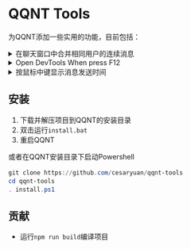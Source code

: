 # QQNT Tools

为QQNT添加一些实用的功能，目前包括：

<details><summary>在聊天窗口中合并相同用户的连续消息</summary>

![](docs/images/README/20230514200253.png)

</details>

<details><summary>Open DevTools When press F12</summary>

![](docs/images/README/20230530165038.png)

</details>

<details><summary>按鼠标中键显示消息发送时间</summary>

![](docs/images/README/20230530164658.png)

</details>

## 安装

1. 下载并解压项目到QQNT的安装目录
2. 双击运行`install.bat`
3. 重启QQNT

或者在QQNT安装目录下启动Powershell

```powershell
git clone https://github.com/cesaryuan/qqnt-tools
cd qqnt-tools
. install.ps1
```

## 贡献

- 运行`npm run build`编译项目